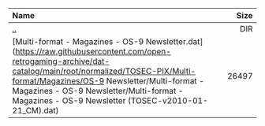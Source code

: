 |Name|Size|
|:---|---:|
|[..](../index.html)|DIR|
|[Multi-format - Magazines - OS-9 Newsletter.dat](https://raw.githubusercontent.com/open-retrogaming-archive/dat-catalog/main/root/normalized/TOSEC-PIX/Multi-format/Magazines/OS-9 Newsletter/Multi-format - Magazines - OS-9 Newsletter/Multi-format - Magazines - OS-9 Newsletter (TOSEC-v2010-01-21_CM).dat)|26497|
